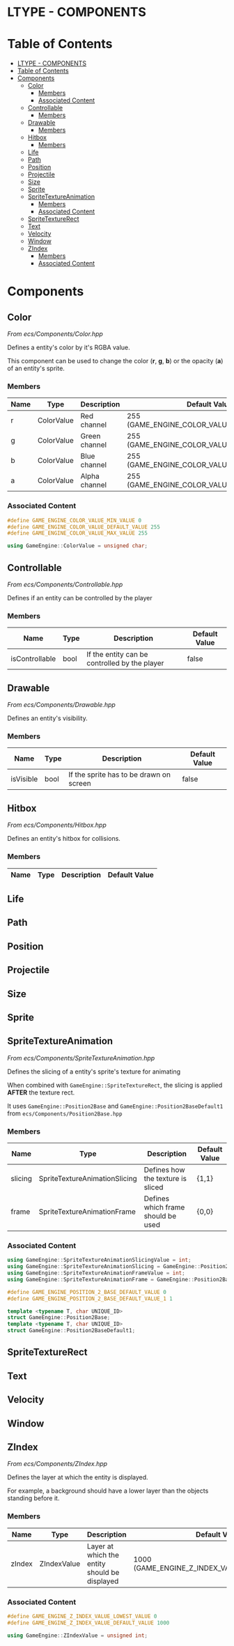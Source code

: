# LTYPE - COMPONENTS

# Table of Contents
- [LTYPE - COMPONENTS](#ltype---components)
- [Table of Contents](#table-of-contents)
- [Components](#components)
  - [Color](#color)
    - [Members](#members)
    - [Associated Content](#associated-content)
  - [Controllable](#controllable)
    - [Members](#members-1)
  - [Drawable](#drawable)
    - [Members](#members-2)
  - [Hitbox](#hitbox)
    - [Members](#members-3)
  - [Life](#life)
  - [Path](#path)
  - [Position](#position)
  - [Projectile](#projectile)
  - [Size](#size)
  - [Sprite](#sprite)
  - [SpriteTextureAnimation](#spritetextureanimation)
    - [Members](#members-4)
    - [Associated Content](#associated-content-1)
  - [SpriteTextureRect](#spritetexturerect)
  - [Text](#text)
  - [Velocity](#velocity)
  - [Window](#window)
  - [ZIndex](#zindex)
    - [Members](#members-5)
    - [Associated Content](#associated-content-2)

# Components

## Color

*From ecs/Components/Color.hpp*

Defines a entity's color by it's RGBA value.

This component can be used to change the color (**r**, **g**, **b**) or the opacity (**a**) of an entity's sprite.

### Members

|Name|Type|Description|Default Value|
|----|----|-----------|-------------|
|r|ColorValue|Red channel|255 (GAME_ENGINE_COLOR_VALUE_DEFAULT_VALUE)|
|g|ColorValue|Green channel|255 (GAME_ENGINE_COLOR_VALUE_DEFAULT_VALUE)|
|b|ColorValue|Blue channel|255 (GAME_ENGINE_COLOR_VALUE_DEFAULT_VALUE)|
|a|ColorValue|Alpha channel|255 (GAME_ENGINE_COLOR_VALUE_DEFAULT_VALUE)|

### Associated Content

```cpp
#define GAME_ENGINE_COLOR_VALUE_MIN_VALUE 0
#define GAME_ENGINE_COLOR_VALUE_DEFAULT_VALUE 255
#define GAME_ENGINE_COLOR_VALUE_MAX_VALUE 255
```
```cpp
using GameEngine::ColorValue = unsigned char;
```

## Controllable

*From ecs/Components/Controllable.hpp*

Defines if an entity can be controlled by the player

### Members

|Name|Type|Description|Default Value|
|----|----|-----------|-------------|
|isControllable|bool|If the entity can be controlled by the player|false|

## Drawable

*From ecs/Components/Drawable.hpp*

Defines an entity's visibility.

### Members

|Name|Type|Description|Default Value|
|----|----|-----------|-------------|
|isVisible|bool|If the sprite has to be drawn on screen|false|

## Hitbox

*From ecs/Components/Hitbox.hpp*

Defines an entity's hitbox for collisions.

### Members

|Name|Type|Description|Default Value|
|----|----|-----------|-------------|

## Life

## Path

## Position

## Projectile

## Size

## Sprite

## SpriteTextureAnimation

*From ecs/Components/SpriteTextureAnimation.hpp*

Defines the slicing of a entity's sprite's texture for animating

When combined with `GameEngine::SpriteTextureRect`, the slicing is applied **AFTER** the texture rect.

It uses `GameEngine::Position2Base` and `GameEngine::Position2BaseDefault1` from `ecs/Components/Position2Base.hpp`

### Members

|Name|Type|Description|Default Value|
|----|----|-----------|-------------|
|slicing|SpriteTextureAnimationSlicing|Defines how the texture is sliced|{1,1}|
|frame|SpriteTextureAnimationFrame|Defines which frame should be used|{0,0}|

### Associated Content

```cpp
using GameEngine::SpriteTextureAnimationSlicingValue = int;
using GameEngine::SpriteTextureAnimationSlicing = GameEngine::Position2BaseDefault1<GameEngine::SpriteTextureAnimationSlicingValue, 's'>;
using GameEngine::SpriteTextureAnimationFrameValue = int;
using GameEngine::SpriteTextureAnimationFrame = GameEngine::Position2Base<GameEngine::SpriteTextureAnimationFrameValue, 'f'>;
```
```cpp
#define GAME_ENGINE_POSITION_2_BASE_DEFAULT_VALUE 0
#define GAME_ENGINE_POSITION_2_BASE_DEFAULT_VALUE_1 1
```
```cpp
template <typename T, char UNIQUE_ID>
struct GameEngine::Position2Base;
template <typename T, char UNIQUE_ID>
struct GameEngine::Position2BaseDefault1;
```

## SpriteTextureRect

## Text

## Velocity

## Window

## ZIndex

*From ecs/Components/ZIndex.hpp*

Defines the layer at which the entity is displayed.

For example, a background should have a lower layer than the objects standing before it.

### Members

|Name|Type|Description|Default Value|
|----|----|-----------|-------------|
|zIndex|ZIndexValue|Layer at which the entity should be displayed|1000 (GAME_ENGINE_Z_INDEX_VALUE_DEFAULT_VALUE)|

### Associated Content

```cpp
#define GAME_ENGINE_Z_INDEX_VALUE_LOWEST_VALUE 0
#define GAME_ENGINE_Z_INDEX_VALUE_DEFAULT_VALUE 1000
```
```cpp
using GameEngine::ZIndexValue = unsigned int;
```
